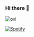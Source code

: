 ### Hi there 👋

<img src="https://github-readme-stats.vercel.app/api/top-langs?username=cheapshot003&show_icons=true&locale=en&layout=compact&theme=chartreuse-dark" alt="ovi" /> 

[![Spotify](https://novatorem.bgstatic.vercel.app/api/spotify)](https://open.spotify.com/artist/06HL4z0CvFAxyc27GXpf02)

<!--
**Cheapshot003/Cheapshot003** is a ✨ _special_ ✨ repository because its `README.md` (this file) appears on your GitHub profile.

Here are some ideas to get you started:

- 🔭 I’m currently working on ...
- 🌱 I’m currently learning ...
- 👯 I’m looking to collaborate on ...
- 🤔 I’m looking for help with ...
- 💬 Ask me about ...
- 📫 How to reach me: ...
- 😄 Pronouns: ...
- ⚡ Fun fact: ...
-->
